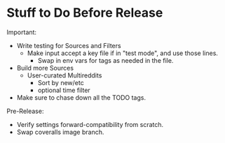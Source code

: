 # Stuff to Do Before Release

Important:

*  Write testing for Sources and Filters
   * Make input accept a key file if in "test mode", and use those lines.
     * Swap in env vars for tags as needed in the file.
*  Build more Sources
   * User-curated Multireddits
     * Sort by new/etc
     * optional time filter
*  Make sure to chase down all the TODO tags.

Pre-Release:

* Verify settings forward-compatibility from scratch.
* Swap coveralls image branch.